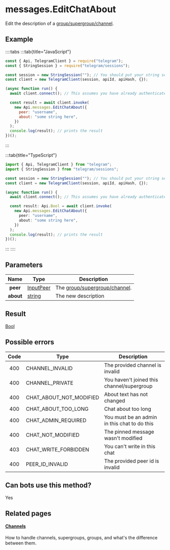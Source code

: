 # messages.EditChatAbout

Edit the description of a [group/supergroup/channel](https://core.telegram.org/api/channel).

## Example

::::tabs
:::tab{title="JavaScript"}

```js
const { Api, TelegramClient } = require("telegram");
const { StringSession } = require("telegram/sessions");

const session = new StringSession(""); // You should put your string session here
const client = new TelegramClient(session, apiId, apiHash, {});

(async function run() {
  await client.connect(); // This assumes you have already authenticated with .start()

  const result = await client.invoke(
    new Api.messages.EditChatAbout({
      peer: "username",
      about: "some string here",
    })
  );
  console.log(result); // prints the result
})();
```

:::

:::tab{title="TypeScript"}

```ts
import { Api, TelegramClient } from "telegram";
import { StringSession } from "telegram/sessions";

const session = new StringSession(""); // You should put your string session here
const client = new TelegramClient(session, apiId, apiHash, {});

(async function run() {
  await client.connect(); // This assumes you have already authenticated with .start()

  const result: Api.Bool = await client.invoke(
    new Api.messages.EditChatAbout({
      peer: "username",
      about: "some string here",
    })
  );
  console.log(result); // prints the result
})();
```

:::
::::

## Parameters

|   Name    | Type                                                  | Description                                                            |
| :-------: | ----------------------------------------------------- | ---------------------------------------------------------------------- |
| **peer**  | [InputPeer](https://core.telegram.org/type/InputPeer) | The [group/supergroup/channel](https://core.telegram.org/api/channel). |
| **about** | [string](https://core.telegram.org/type/string)       | The new description                                                    |

## Result

[Bool](https://core.telegram.org/type/Bool)

## Possible errors

| Code | Type                    | Description                                  |
| :--: | ----------------------- | -------------------------------------------- |
| 400  | CHANNEL_INVALID         | The provided channel is invalid              |
| 400  | CHANNEL_PRIVATE         | You haven't joined this channel/supergroup   |
| 400  | CHAT_ABOUT_NOT_MODIFIED | About text has not changed                   |
| 400  | CHAT_ABOUT_TOO_LONG     | Chat about too long                          |
| 400  | CHAT_ADMIN_REQUIRED     | You must be an admin in this chat to do this |
| 400  | CHAT_NOT_MODIFIED       | The pinned message wasn't modified           |
| 403  | CHAT_WRITE_FORBIDDEN    | You can't write in this chat                 |
| 400  | PEER_ID_INVALID         | The provided peer id is invalid              |

## Can bots use this method?

Yes

## Related pages

#### [Channels](https://core.telegram.org/api/channel)

How to handle channels, supergroups, groups, and what's the difference between them.
